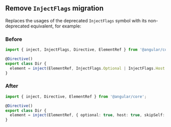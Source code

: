 ## Remove `InjectFlags` migration
Replaces the usages of the deprecated `InjectFlags` symbol with its non-deprecated equivalent,
for example:

### Before
```typescript
import { inject, InjectFlags, Directive, ElementRef } from '@angular/core';

@Directive()
export class Dir {
  element = inject(ElementRef, InjectFlags.Optional | InjectFlags.Host | InjectFlags.SkipSelf);
}
```

### After
```typescript
import { inject, Directive, ElementRef } from '@angular/core';

@Directive()
export class Dir {
  element = inject(ElementRef, { optional: true, host: true, skipSelf: true });
}
```
